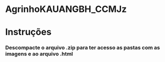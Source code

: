# AgrinhoKAUANGBH_CCMJz
<h1>Instruções</h1>
<h3>Descompacte o arquivo .zip para ter acesso as pastas com as imagens e ao arquivo .html</h3>
